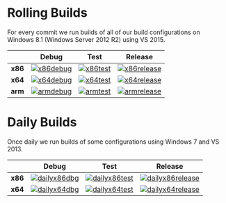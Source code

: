 # Rolling Builds

For every commit we run builds of all of our build configurations on Windows 8.1 (Windows Server 2012 R2) using VS 2015.

|         | __Debug__ | __Test__ | __Release__ |
|:-------:|:---------:|:--------:|:-----------:|
| __x86__ | [![x86debug][x86dbgicon]][x86dbglink] | [![x86test][x86testicon]][x86testlink] | [![x86release][x86relicon]][x86rellink] |
| __x64__ | [![x64debug][x64dbgicon]][x64dbglink] | [![x64test][x64testicon]][x64testlink] | [![x64release][x64relicon]][x64rellink] |
| __arm__ | [![armdebug][armdbgicon]][armdbglink] | [![armtest][armtesticon]][armtestlink] | [![armrelease][armrelicon]][armrellink] |

# Daily Builds

Once daily we run builds of some configurations using Windows 7 and VS 2013.

|         | __Debug__ | __Test__ | __Release__ |
|:-------:|:---------------:|:--------------:|:-----------------:|
| __x86__ | [![dailyx86dbg][dailyx86dbgicon]][dailyx86dbglink] | [![dailyx86test][dailyx86testicon]][dailyx86testlink] | [![dailyx86release][dailyx86relicon]][dailyx86rellink] |
| __x64__ | [![dailyx64dbg][dailyx64dbgicon]][dailyx64dbglink] | [![dailyx64test][dailyx64testicon]][dailyx64testlink] | [![dailyx64release][dailyx64relicon]][dailyx64rellink] |

[x86dbgicon]: http://dotnet-ci.cloudapp.net/job/Microsoft_ChakraCore/job/Microsoft_ChakraCore_x86_debug/badge/icon
[x86dbglink]: http://dotnet-ci.cloudapp.net/job/Microsoft_ChakraCore/job/Microsoft_ChakraCore_x86_debug/
[x86testicon]: http://dotnet-ci.cloudapp.net/job/Microsoft_ChakraCore/job/Microsoft_ChakraCore_x86_test/badge/icon
[x86testlink]: http://dotnet-ci.cloudapp.net/job/Microsoft_ChakraCore/job/Microsoft_ChakraCore_x86_test/
[x86relicon]: http://dotnet-ci.cloudapp.net/job/Microsoft_ChakraCore/job/Microsoft_ChakraCore_x86_release/badge/icon
[x86rellink]: http://dotnet-ci.cloudapp.net/job/Microsoft_ChakraCore/job/Microsoft_ChakraCore_x86_release/

[x64dbgicon]: http://dotnet-ci.cloudapp.net/job/Microsoft_ChakraCore/job/Microsoft_ChakraCore_x64_debug/badge/icon
[x64dbglink]: http://dotnet-ci.cloudapp.net/job/Microsoft_ChakraCore/job/Microsoft_ChakraCore_x64_debug/
[x64testicon]: http://dotnet-ci.cloudapp.net/job/Microsoft_ChakraCore/job/Microsoft_ChakraCore_x64_test/badge/icon
[x64testlink]: http://dotnet-ci.cloudapp.net/job/Microsoft_ChakraCore/job/Microsoft_ChakraCore_x64_test/
[x64relicon]: http://dotnet-ci.cloudapp.net/job/Microsoft_ChakraCore/job/Microsoft_ChakraCore_x64_release/badge/icon
[x64rellink]: http://dotnet-ci.cloudapp.net/job/Microsoft_ChakraCore/job/Microsoft_ChakraCore_x64_release/

[armdbgicon]: http://dotnet-ci.cloudapp.net/job/Microsoft_ChakraCore/job/Microsoft_ChakraCore_arm_debug/badge/icon
[armdbglink]: http://dotnet-ci.cloudapp.net/job/Microsoft_ChakraCore/job/Microsoft_ChakraCore_arm_debug/
[armtesticon]: http://dotnet-ci.cloudapp.net/job/Microsoft_ChakraCore/job/Microsoft_ChakraCore_arm_test/badge/icon
[armtestlink]: http://dotnet-ci.cloudapp.net/job/Microsoft_ChakraCore/job/Microsoft_ChakraCore_arm_test/
[armrelicon]: http://dotnet-ci.cloudapp.net/job/Microsoft_ChakraCore/job/Microsoft_ChakraCore_arm_release/badge/icon
[armrellink]: http://dotnet-ci.cloudapp.net/job/Microsoft_ChakraCore/job/Microsoft_ChakraCore_arm_release/

[dailyx86dbgicon]: http://dotnet-ci.cloudapp.net/job/Microsoft_ChakraCore/job/Microsoft_ChakraCore_daily_x86_debug_prtest/badge/icon
[dailyx86dbglink]: http://dotnet-ci.cloudapp.net/job/Microsoft_ChakraCore/job/Microsoft_ChakraCore_daily_x86_debug_prtest/
[dailyx86testicon]: http://dotnet-ci.cloudapp.net/job/Microsoft_ChakraCore/job/Microsoft_ChakraCore_daily_x86_test_prtest/badge/icon
[dailyx86testlink]: http://dotnet-ci.cloudapp.net/job/Microsoft_ChakraCore/job/Microsoft_ChakraCore_daily_x86_test_prtest/
[dailyx86relicon]: http://dotnet-ci.cloudapp.net/job/Microsoft_ChakraCore/job/Microsoft_ChakraCore_daily_x86_release_prtest/badge/icon
[dailyx86rellink]: http://dotnet-ci.cloudapp.net/job/Microsoft_ChakraCore/job/Microsoft_ChakraCore_daily_x86_release_prtest/

[dailyx64dbgicon]: http://dotnet-ci.cloudapp.net/job/Microsoft_ChakraCore/job/Microsoft_ChakraCore_daily_x64_debug_prtest/badge/icon
[dailyx64dbglink]: http://dotnet-ci.cloudapp.net/job/Microsoft_ChakraCore/job/Microsoft_ChakraCore_daily_x64_debug_prtest/
[dailyx64testicon]: http://dotnet-ci.cloudapp.net/job/Microsoft_ChakraCore/job/Microsoft_ChakraCore_daily_x64_test_prtest/badge/icon
[dailyx64testlink]: http://dotnet-ci.cloudapp.net/job/Microsoft_ChakraCore/job/Microsoft_ChakraCore_daily_x64_test_prtest/
[dailyx64relicon]: http://dotnet-ci.cloudapp.net/job/Microsoft_ChakraCore/job/Microsoft_ChakraCore_daily_x64_release_prtest/badge/icon
[dailyx64rellink]: http://dotnet-ci.cloudapp.net/job/Microsoft_ChakraCore/job/Microsoft_ChakraCore_daily_x64_release_prtest/